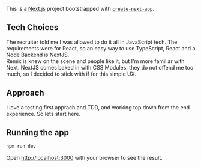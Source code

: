 This is a [Next.js](https://nextjs.org/) project bootstrapped with [`create-next-app`](https://github.com/vercel/next.js/tree/canary/packages/create-next-app).

## Tech Choices

The recruiter told me I was allowed to do it all in JavaScript tech. 
The requirements were for React, so an easy way to use TypeScript, React and a Node Backend is NextJS.  
Remix is knew on the scene and people like it, but I'm more familiar with Next.
NextJS comes baked in with CSS Modules, they do not offend me too much, so I decided to stick with if for this simple UX.

## Approach

I love a testing first apprach and TDD, and working top down from the end experience.
So lets start here.

## Running the app

```bash
npm run dev
```

Open [http://localhost:3000](http://localhost:3000) with your browser to see the result.

